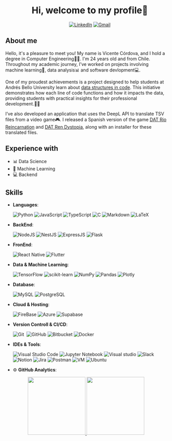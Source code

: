 <div id="user-content-toc">
<ul align="center">
    <summary><h1 style="display: inline-block">Hi, welcome to my profile👋</h1></summary>
    <a href="https://www.linkedin.com/in/vicente-gabriel-c%C3%B3rdova-castillo-982564224/" target="_blank"><img src="https://img.shields.io/badge/LinkedIn-%230077B5.svg?&style=flat-square&logo=linkedin&logoColor=white" alt="LinkedIn"></a>
    <a href="mailto:vgcordovacastillo@gmail.com" target="_blank"><img src="https://img.shields.io/badge/Gmail-%23E4405F.svg?&style=flat-square&logo=gmail&logoColor=white" alt="Gmail"></a>
  </ul>
</div>

  ## About me
<p>
Hello, it's a pleasure to meet you! My name is Vicente Córdova, and I hold a degree in Computer Engineering👨‍🎓. I'm 24 years old and from Chile. Throughout my academic journey, I’ve worked on projects involving machine learning🤖, data analysis📊 and software devlopment💻.

One of my proudest achievements is a project designed to help students at Andrés Bello University learn about <a href="https://doi.org/10.60483/UNAB/EJTDDS">data structures in code</a>. This initiative demonstrates how each line of code functions and how it impacts the data, providing students with practical insights for their professional development.📝💡

I’ve also developed an application that uses the DeepL API to translate TSV files from a video game🎮. I released a Spanish version of the game <a href="https://github.com/Ublyudok-kun/DAL_FANSUB">DAT Rio Reincarnation</a> and <a href="https://github.com/Choviics/DAL-REN-FANSUB">DAT Ren Dystopia</a>, along with an installer for these translated files.
 </p>
  
  
## Experience with
  - 📊 Data Science
  - 🤖 Machine Learning
  - 💻 Backend


## Skills
- **Languages**:
  
  ![Python](https://img.shields.io/badge/Python%20-%2314354C.svg?style=for-the-badge&logo=python&logoColor=white)
  ![JavaScript](https://img.shields.io/badge/javascript-%23323330.svg?style=for-the-badge&logo=javascript&logoColor=%23F7DF1E)
  ![TypeScript](https://img.shields.io/badge/TypeScript%20-3178c6.svg?style=for-the-badge&logo=typescript&logoColor=white)
  ![C](https://img.shields.io/badge/C%20-%232370ED.svg?style=for-the-badge&logo=c&logoColor=white)
  ![Markdown](https://img.shields.io/badge/Markdown-000000?style=for-the-badge&logo=markdown&logoColor=white)
  ![LaTeX](https://img.shields.io/badge/latex-%23008080.svg?style=for-the-badge&logo=latex&logoColor=white)

- **BackEnd**:

    ![NodeJS](https://img.shields.io/badge/Node.js-43853D?style=for-the-badge&logo=node.js&logoColor=white)
    ![NestJS](https://img.shields.io/badge/nest-%233F4F75.svg?style=for-the-badge&logo=nest&logoColor=white)
    ![ExpressJS](https://img.shields.io/badge/express-000000.svg?style=for-the-badge&logo=express&logoColor=white)
      ![Flask](https://img.shields.io/badge/-Flask-05122A?style=for-the-badge&logo=flask)

- **FronEnd**:

  ![React Native](https://img.shields.io/badge/React%20Native-20232A?style=for-the-badge&logo=react&logoColor=61DAFB)
  ![Flutter](https://img.shields.io/badge/Flutter-05122A?style=for-the-badge&logo=flutter&logoColor=02569B)

- **Data & Machine Learning**:

  ![TensorFlow](https://img.shields.io/badge/TensorFlow-%23FF6F00.svg?style=for-the-badge&logo=TensorFlow&logoColor=white)
  ![scikit-learn](https://img.shields.io/badge/scikit--learn-%23F7931E.svg?style=for-the-badge&logo=scikit-learn&logoColor=white)
  ![NumPy](https://img.shields.io/badge/numpy-%23013243.svg?style=for-the-badge&logo=numpy&logoColor=white)
  ![Pandas](https://img.shields.io/badge/pandas-%23150458.svg?style=for-the-badge&logo=pandas&logoColor=white)
  ![Plotly](https://img.shields.io/badge/Plotly-%233F4F75.svg?style=for-the-badge&logo=plotly&logoColor=white)
  
- **Database**:
  
  ![MySQL](https://img.shields.io/badge/MySQL-00000F?style=for-the-badge&logo=mysql&logoColor=white)
  ![PostgreSQL](https://img.shields.io/badge/PostgreSQL-316192?style=for-the-badge&logo=postgresql&logoColor=white)

- **Cloud & Hosting**:

  ![FireBase](https://img.shields.io/badge/firebase-FFCA28.svg?style=for-the-badge&logo=firebase&logoColor=black)
  ![Azure](https://img.shields.io/badge/Azure-0078D4?style=for-the-badge&logo=microsoftazure&logoColor=white)
  ![Supabase](https://img.shields.io/badge/Supabase-000000?style=for-the-badge&logo=supabase)

- **Version Controll & CI/CD**:

    ![Git](https://img.shields.io/badge/git-%23F05033.svg?style=for-the-badge&logo=git&logoColor=white)&nbsp;
    ![GitHub](https://img.shields.io/badge/github-%23121011.svg?style=for-the-badge&logo=github&logoColor=white)
    ![Bitbucket](https://img.shields.io/badge/bitbucket-%230047B3.svg?style=for-the-badge&logo=bitbucket&logoColor=white)
    ![Docker](https://img.shields.io/badge/docker-%230db7ed.svg?style=for-the-badge&logo=docker&logoColor=white)
  
- **IDEs & Tools**:
  
  ![Visual Studio Code](https://img.shields.io/badge/vscode-007ACC.svg?style=for-the-badge&logo=visualstudiocode&logoColor=white)
  ![Jupyter Notebook](https://img.shields.io/badge/jupyter-%23FA0F00.svg?style=for-the-badge&logo=jupyter&logoColor=white)
  ![Visual studio](https://img.shields.io/badge/Visual_Studio-5C2D91?style=for-the-badge&logo=visual%20studio&logoColor=white)
  ![Slack](https://img.shields.io/badge/Slack-4A154B?style=for-the-badge&logo=slack&logoColor=white)
  ![Notion](https://img.shields.io/badge/Notion-%23000000.svg?style=for-the-badge&logo=notion&logoColor=white)
  ![Jira](https://img.shields.io/badge/jira-%230A0FFF.svg?style=for-the-badge&logo=jira&logoColor=white)
  ![Postman](https://img.shields.io/badge/postman-FF6C37.svg?style=for-the-badge&logo=postman&logoColor=white)
  ![VM](https://img.shields.io/badge/virtualbox-183A61.svg?style=for-the-badge&logo=virtualbox&logoColor=white)
  ![Ubuntu](https://img.shields.io/badge/ubuntu-E95420.svg?style=for-the-badge&logo=ubuntu&logoColor=white)

- ⚙️ **GitHub Analytics**:

<p align="center">
  <a href="https://github.com/Choviics">
    <img height="180em" src="https://github-readme-stats-eight-theta.vercel.app/api?username=Choviics&show_icons=true&theme=algolia&include_all_commits=true&count_private=true"/>
  </a>
  <a href="https://github.com/Choviics">
    <img height="180em" src="https://github-readme-stats-eight-theta.vercel.app/api/top-langs/?username=Choviics&layout=compact&langs_count=8&theme=algolia"/>
  </a>
</p>



<!--
**Choviics/Choviics** is a ✨ _special_ ✨ repository because its `README.md` (this file) appears on your GitHub profile.

Here are some ideas to get you started:

- 🔭 I’m currently working on ...
- 🌱 I’m currently learning ...
- 👯 I’m looking to collaborate on ...
- 🤔 I’m looking for help with ...
- 💬 Ask me about ...
- 📫 How to reach me: ...
- 😄 Pronouns: ...
- ⚡ Fun fact: ...
-->

